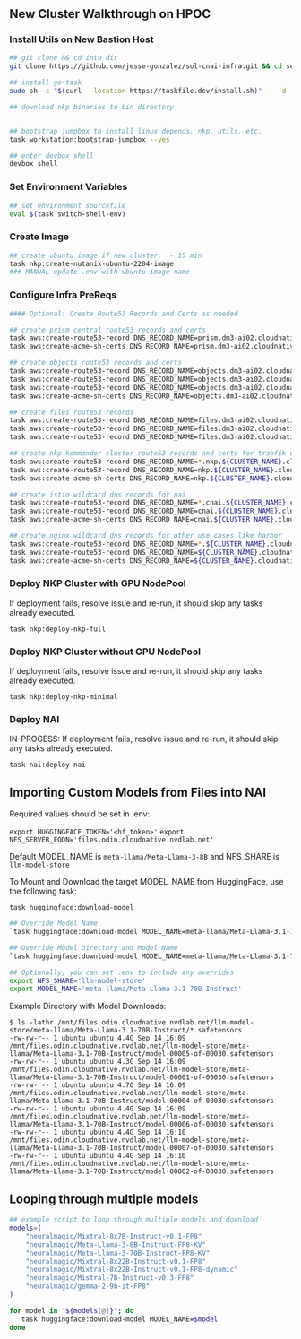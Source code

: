 #

## New Cluster Walkthrough on HPOC

### Install Utils on New Bastion Host

```bash
## git clone && cd into dir
git clone https://github.com/jesse-gonzalez/sol-cnai-infra.git && cd sol-cnai-infra/

## install go-task
sudo sh -c "$(curl --location https://taskfile.dev/install.sh)" -- -d -b /usr/local/bin

## download nkp binaries to bin directory


## bootstrap jumpbox to install linux depends, nkp, utils, etc.
task workstation:bootstrap-jumpbox --yes

## enter devbox shell
devbox shell
```

### Set Environment Variables

```bash
## set environment sourcefile
eval $(task switch-shell-env)
```

### Create Image

```bash
## create ubuntu image if new cluster.  - 15 min
task nkp:create-nutanix-ubuntu-2204-image
### MANUAL update .env with ubuntu image name
```

### Configure Infra PreReqs

```bash
#### Optional: Create Route53 Records and Certs as needed

## create prism central route53 records and certs
task aws:create-route53-record DNS_RECORD_NAME=prism.dm3-ai02.cloudnative.nvdlab.net DNS_RECORD_IP=10.54.111.39
task aws:create-acme-sh-certs DNS_RECORD_NAME=prism.dm3-ai02.cloudnative.nvdlab.net

## create objects route53 records and certs
task aws:create-route53-record DNS_RECORD_NAME=objects.dm3-ai02.cloudnative.nvdlab.net DNS_RECORD_IP=10.54.111.18
task aws:create-route53-record DNS_RECORD_NAME=objects.dm3-ai02.cloudnative.nvdlab.net DNS_RECORD_IP=10.54.111.19
task aws:create-route53-record DNS_RECORD_NAME=objects.dm3-ai02.cloudnative.nvdlab.net DNS_RECORD_IP=10.54.111.20
task aws:create-acme-sh-certs DNS_RECORD_NAME=objects.dm3-ai02.cloudnative.nvdlab.net

## create files route53 records
task aws:create-route53-record DNS_RECORD_NAME=files.dm3-ai02.cloudnative.nvdlab.net DNS_RECORD_IP=10.54.111.61
task aws:create-route53-record DNS_RECORD_NAME=files.dm3-ai02.cloudnative.nvdlab.net DNS_RECORD_IP=10.54.111.62
task aws:create-route53-record DNS_RECORD_NAME=files.dm3-ai02.cloudnative.nvdlab.net DNS_RECORD_IP=10.54.111.63

## create nkp kommander cluster route53 records and certs for traefik use cases
task aws:create-route53-record DNS_RECORD_NAME=*.nkp.${CLUSTER_NAME}.cloudnative.nvdlab.net DNS_RECORD_IP=10.54.111.51
task aws:create-route53-record DNS_RECORD_NAME=nkp.${CLUSTER_NAME}.cloudnative.nvdlab.net DNS_RECORD_IP=10.54.111.51
task aws:create-acme-sh-certs DNS_RECORD_NAME=nkp.${CLUSTER_NAME}.cloudnative.nvdlab.net

## create istio wildcard dns records for nai
task aws:create-route53-record DNS_RECORD_NAME=*.cnai.${CLUSTER_NAME}.cloudnative.nvdlab.net DNS_RECORD_IP=10.54.111.52
task aws:create-route53-record DNS_RECORD_NAME=cnai.${CLUSTER_NAME}.cloudnative.nvdlab.net DNS_RECORD_IP=10.54.111.52
task aws:create-acme-sh-certs DNS_RECORD_NAME=cnai.${CLUSTER_NAME}.cloudnative.nvdlab.net

## create nginx wildcard dns records for other use cases like harbor
task aws:create-route53-record DNS_RECORD_NAME=*.${CLUSTER_NAME}.cloudnative.nvdlab.net DNS_RECORD_IP=10.54.111.53
task aws:create-route53-record DNS_RECORD_NAME=${CLUSTER_NAME}.cloudnative.nvdlab.net DNS_RECORD_IP=10.54.111.53
task aws:create-acme-sh-certs DNS_RECORD_NAME=${CLUSTER_NAME}.cloudnative.nvdlab.net
```

### Deploy NKP Cluster with GPU NodePool

If deployment fails, resolve issue and re-run, it should skip any tasks already executed.

`task nkp:deploy-nkp-full`

### Deploy NKP Cluster without GPU NodePool

If deployment fails, resolve issue and re-run, it should skip any tasks already executed.

`task nkp:deploy-nkp-minimal`

### Deploy NAI

IN-PROGESS: If deployment fails, resolve issue and re-run, it should skip any tasks already executed.

`task nai:deploy-nai`

## Importing Custom Models from Files into NAI

Required values should be set in .env:

`export HUGGINGFACE_TOKEN='<hf_token>'`
`export NFS_SERVER_FQDN='files.odin.cloudnative.nvdlab.net'`

Default MODEL_NAME is `meta-llama/Meta-Llama-3-8B` and NFS_SHARE is `llm-model-store`

To Mount and Download the target MODEL_NAME from HuggingFace, use the following task:

`task huggingface:download-model`

```bash
## Override Model Name
`task huggingface:download-model MODEL_NAME=meta-llama/Meta-Llama-3.1-70B-Instruct`

## Override Model Directory and Model Name
`task huggingface:download-model MODEL_NAME=meta-llama/Meta-Llama-3.1-70B-Instruct`

## Optionally, you can set .env to include any overrides 
export NFS_SHARE='llm-model-store'
export MODEL_NAME='meta-llama/Meta-Llama-3.1-70B-Instruct'

```

Example Directory with Model Downloads:
```
$ ls -lathr /mnt/files.odin.cloudnative.nvdlab.net/llm-model-store/meta-llama/Meta-Llama-3.1-70B-Instruct/*.safetensors
-rw-rw-r-- 1 ubuntu ubuntu 4.4G Sep 14 16:09 /mnt/files.odin.cloudnative.nvdlab.net/llm-model-store/meta-llama/Meta-Llama-3.1-70B-Instruct/model-00005-of-00030.safetensors
-rw-rw-r-- 1 ubuntu ubuntu 4.3G Sep 14 16:09 /mnt/files.odin.cloudnative.nvdlab.net/llm-model-store/meta-llama/Meta-Llama-3.1-70B-Instruct/model-00001-of-00030.safetensors
-rw-rw-r-- 1 ubuntu ubuntu 4.7G Sep 14 16:09 /mnt/files.odin.cloudnative.nvdlab.net/llm-model-store/meta-llama/Meta-Llama-3.1-70B-Instruct/model-00004-of-00030.safetensors
-rw-rw-r-- 1 ubuntu ubuntu 4.4G Sep 14 16:09 /mnt/files.odin.cloudnative.nvdlab.net/llm-model-store/meta-llama/Meta-Llama-3.1-70B-Instruct/model-00006-of-00030.safetensors
-rw-rw-r-- 1 ubuntu ubuntu 4.4G Sep 14 16:10 /mnt/files.odin.cloudnative.nvdlab.net/llm-model-store/meta-llama/Meta-Llama-3.1-70B-Instruct/model-00007-of-00030.safetensors
-rw-rw-r-- 1 ubuntu ubuntu 4.4G Sep 14 16:10 /mnt/files.odin.cloudnative.nvdlab.net/llm-model-store/meta-llama/Meta-Llama-3.1-70B-Instruct/model-00002-of-00030.safetensors
```

## Looping through multiple models

```bash
## example script to loop through multiple models and download
models=(
    "neuralmagic/Mixtral-8x7B-Instruct-v0.1-FP8"
    "neuralmagic/Meta-Llama-3-8B-Instruct-FP8-KV"
    "neuralmagic/Meta-Llama-3-70B-Instruct-FP8-KV"
    "neuralmagic/Mixtral-8x22B-Instruct-v0.1-FP8"
    "neuralmagic/Mixtral-8x22B-Instruct-v0.1-FP8-dynamic"
    "neuralmagic/Mistral-7B-Instruct-v0.3-FP8"
    "neuralmagic/gemma-2-9b-it-FP8"
)

for model in "${models[@]}"; do
   task huggingface:download-model MODEL_NAME=$model
done
```